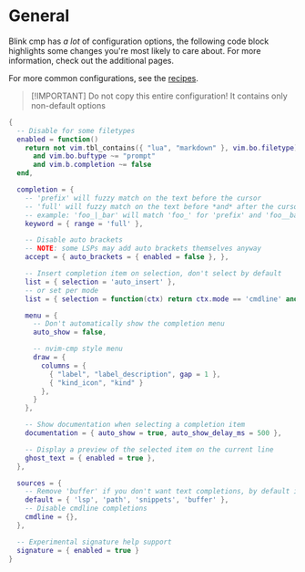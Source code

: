 # General

Blink cmp has *a lot* of configuration options, the following code block highlights some changes you're most likely to care about. For more information, check out the additional pages.

For more common configurations, see the [recipes](../recipes.md).

> [!IMPORTANT] Do not copy this entire configuration! It contains only non-default options

```lua
{
  -- Disable for some filetypes
  enabled = function()
    return not vim.tbl_contains({ "lua", "markdown" }, vim.bo.filetype)
      and vim.bo.buftype ~= "prompt"
      and vim.b.completion ~= false
  end,

  completion = {
    -- 'prefix' will fuzzy match on the text before the cursor
    -- 'full' will fuzzy match on the text before *and* after the cursor
    -- example: 'foo_|_bar' will match 'foo_' for 'prefix' and 'foo__bar' for 'full'
    keyword = { range = 'full' },

    -- Disable auto brackets
    -- NOTE: some LSPs may add auto brackets themselves anyway
    accept = { auto_brackets = { enabled = false }, },

    -- Insert completion item on selection, don't select by default
    list = { selection = 'auto_insert' },
    -- or set per mode
    list = { selection = function(ctx) return ctx.mode == 'cmdline' and 'auto_insert' or 'preselect' end },

    menu = {
      -- Don't automatically show the completion menu
      auto_show = false,

      -- nvim-cmp style menu
      draw = {
        columns = {
          { "label", "label_description", gap = 1 },
          { "kind_icon", "kind" }
        },
      }
    },

    -- Show documentation when selecting a completion item
    documentation = { auto_show = true, auto_show_delay_ms = 500 },

    -- Display a preview of the selected item on the current line
    ghost_text = { enabled = true },
  },

  sources = {
    -- Remove 'buffer' if you don't want text completions, by default it's only enabled when LSP returns no items
    default = { 'lsp', 'path', 'snippets', 'buffer' },
    -- Disable cmdline completions
    cmdline = {},
  },

  -- Experimental signature help support
  signature = { enabled = true }
}
```
